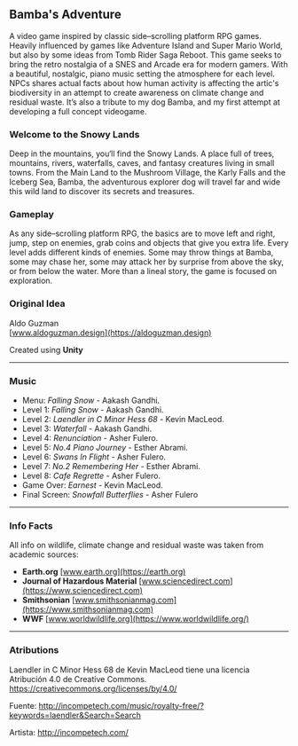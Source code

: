 ## Bamba's Adventure

A video game inspired by classic side–scrolling platform RPG games. Heavily influenced by games like Adventure Island and Super Mario World, but also by some ideas from Tomb Rider Saga Reboot. This game seeks to bring the retro nostalgia of a SNES and Arcade era for modern gamers. With a beautiful, nostalgic, piano music setting the atmosphere for each level. NPCs shares actual facts about how human activity is affecting the artic's biodiversity in an attempt to create awareness on climate change and residual waste. It’s also a tribute to my dog Bamba, and my first attempt at developing a full concept videogame.

### Welcome to the Snowy Lands

Deep in the mountains, you‘ll find the Snowy Lands. A place full of trees, mountains, rivers, waterfalls, caves, and fantasy creatures living in small towns. From the Main Land to the Mushroom  Village, the Karly Falls and the Iceberg Sea, Bamba, the adventurous explorer dog will travel far and wide this wild land to discover its secrets and treasures.


### Gameplay

As any side–scrolling platform RPG, the basics are to move left and right, jump, step on enemies, grab coins and objects that give you extra life.
 Every level adds different kinds of enemies. Some may throw things at Bamba, some may chase her, some may attack her by surprise from above the sky, or from below the water. More than a lineal story, the game is focused on exploration.


### Original Idea
Aldo Guzman \
[www.aldoguzman.design](https://aldoguzman.design)

Created using **Unity**

---
### Music
- Menu: *Falling Snow* - Aakash Gandhi.
- Level 1: *Falling Snow* - Aakash Gandhi.
- Level 2: *Laendler in C Minor Hess 68* - Kevin MacLeod.
- Level 3: *Waterfall* - Aakash Gandhi.
- Level 4: *Renunciation* - Asher Fulero.
- Level 5: *No.4 Piano Journey* - Esther Abrami.
- Level 6: *Swans In Flight* - Asher Fulero.
- Level 7: *No.2 Remembering Her* - Esther Abrami.
- Level 8: *Cafe Regrette* - Asher Fulero.
- Game Over: *Earnest* - Kevin MacLeod.
- Final Screen: *Snowfall Butterflies* - Asher Fulero

---
### Info Facts
All info on wildlife, climate change and residual waste was taken from academic sources:

- **Earth.org** [www.earth.org](https://earth.org)
- **Journal of Hazardous Material** [www.sciencedirect.com](https://www.sciencedirect.com)
- **Smithsonian** [www.smithsonianmag.com](https://www.smithsonianmag.com)
- **WWF** [www.worldwildlife.org](https://www.worldwildlife.org/)

---
### Atributions
Laendler in C Minor Hess 68 de Kevin MacLeod tiene una licencia Atribución 4.0 de Creative Commons. https://creativecommons.org/licenses/by/4.0/

Fuente: http://incompetech.com/music/royalty-free/?keywords=laendler&Search=Search

Artista: http://incompetech.com/
